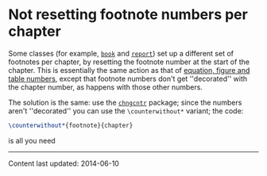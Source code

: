 # Not resetting footnote numbers per chapter




Some classes (for example, [`book`](http://ctan.org/pkg/book) and [`report`](http://ctan.org/pkg/report)) set up a
different set of footnotes per chapter, by resetting the footnote
number at the start of the chapter.  This is essentially the same
action as that of 
[equation, figure and table numbers](./FAQ-running-nos.html),
except that footnote numbers don't get ''decorated'' with the chapter
number, as happens with those other numbers.


The solution is the same: use the [`chngcntr`](http://ctan.org/pkg/chngcntr) package; since the
numbers aren't ''decorated'' you can use the `\counterwithout*`
variant; the code:
```latex
\counterwithout*{footnote}{chapter}
```
is all you need







----
Content last updated: 2014-06-10

